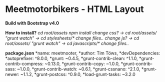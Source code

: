 # Meetmotorbikers - HTML Layout
**Build with Bootstrap v4.0**


**How to install?**
_cd root/assets_
_npm install_ 
_*change css?* -> cd root/assets/ "grunt watch" -> cd stylesheets/* change files.._
_*change js?* -> cd root/assets/ "grunt watch" -> cd javascripts/* change files.._


**package.json**
*name: meetmooter,
*author: Tim Töws,
*devDependencies:
	*autoprefixer: ^8.0.0,
	*grunt: ~0.4.5,
	*grunt-contrib-clean: ^1.1.0,
	*grunt-contrib-compress: ~0.13.0,
	*grunt-contrib-copy: ~1.0.0,
	*grunt-contrib-sass: ~1.0.0,
	*grunt-contrib-watch: ~0.6.1,
	*grunt-cssnano: ^2.1.0,
	*grunt-newer: ~1.1.2,
	*grunt-postcss: ^0.9.0,
	*load-grunt-tasks: ~3.2.0

